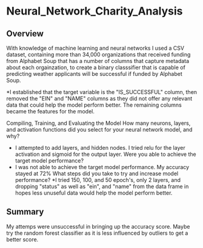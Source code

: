 # Neural_Network_Charity_Analysis
## Overview
  With knowledge of machine learning and neural networks I used a CSV dataset, containing more than 34,000 organizations that received funding from Alphabet Soup that has a number of columns that capture metadata about each orgainzation, to create a binary classsifier that is capable of predicting weather applicants will be successful if funded by Alphabet Soup. 

*I established that the target variable is the "IS_SUCCESSFUL" column, then removed the "EIN" and "NAME" columns as they did not offer any relevant data that could help the model perform better. The remaining columns became the features for the model.


Compiling, Training, and Evaluating the Model
How many neurons, layers, and activation functions did you select for your neural network model, and why?
* I attempted to add layers, and hidden nodes. I tried relu for the layer activation and sigmoid for the output layer. 
Were you able to achieve the target model performance?
* I was not able to achieve the target model performance. My accuracy stayed at 72%
What steps did you take to try and increase model performance?
*I tried 150, 100, and 50 epoch's, only 2 layers, and dropping "status" as well as "ein", and "name" from the data frame in hopes less unuseful data would help the model perform better. 

## Summary
My attemps were unsuccessful in bringing up the accuracy score. Maybe try the random forest classifier as it is less influenced by outliers to get a better score. 

